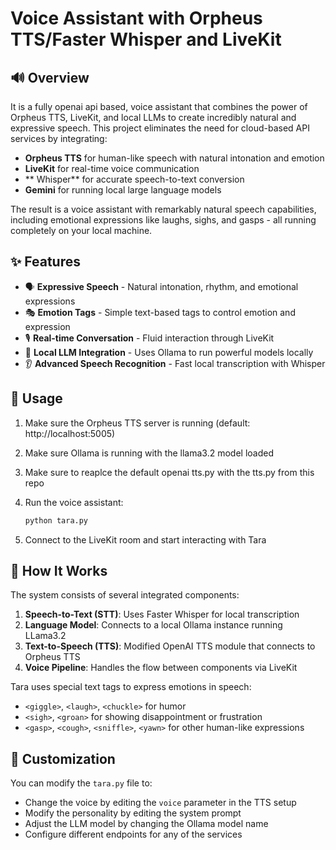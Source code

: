 #  Voice Assistant with Orpheus TTS/Faster Whisper and LiveKit



## 🔊 Overview

It is a fully openai api based,  voice assistant that combines the power of Orpheus TTS, LiveKit, and local LLMs to create incredibly natural and expressive speech. This project eliminates the need for cloud-based API services by integrating:




- **Orpheus TTS** for human-like speech with natural intonation and emotion
- **LiveKit** for real-time voice communication
- ** Whisper** for accurate speech-to-text conversion
- **Gemini** for running local large language models

The result is a voice assistant with remarkably natural speech capabilities, including emotional expressions like laughs, sighs, and gasps - all running completely on your local machine.

## ✨ Features


- 🗣️ **Expressive Speech** - Natural intonation, rhythm, and emotional expressions
- 🎭 **Emotion Tags** - Simple text-based tags to control emotion and expression
- 🎙️ **Real-time Conversation** - Fluid interaction through LiveKit
- 🧠 **Local LLM Integration** - Uses Ollama to run powerful models locally
- 👂 **Advanced Speech Recognition** - Fast local transcription with Whisper




## 💬 Usage

1. Make sure the Orpheus TTS server is running (default: http://localhost:5005)
2. Make sure Ollama is running with the llama3.2 model loaded
3. Make sure to reaplce the default openai tts.py with the tts.py from this repo 
4. Run the voice assistant:
   ```bash
   python tara.py
   ```

5. Connect to the LiveKit room and start interacting with Tara

## 🔧 How It Works

The system consists of several integrated components:

1. **Speech-to-Text (STT)**: Uses Faster Whisper for local transcription
2. **Language Model**: Connects to a local Ollama instance running LLama3.2
3. **Text-to-Speech (TTS)**: Modified OpenAI TTS module that connects to Orpheus TTS
4. **Voice Pipeline**: Handles the flow between components via LiveKit

Tara uses special text tags to express emotions in speech:
- `<giggle>`, `<laugh>`, `<chuckle>` for humor
- `<sigh>`, `<groan>` for showing disappointment or frustration
- `<gasp>`, `<cough>`, `<sniffle>`, `<yawn>` for other human-like expressions

## 🔄 Customization

You can modify the `tara.py` file to:
- Change the voice by editing the `voice` parameter in the TTS setup
- Modify the personality by editing the system prompt
- Adjust the LLM model by changing the Ollama model name
- Configure different endpoints for any of the services
